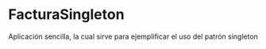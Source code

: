 # FacturaSingleton
Aplicación sencilla, la cual sirve para ejemplificar el uso del patrón singleton
